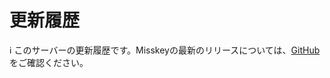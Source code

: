 # 更新履歴
<div class="info">ℹ️ このサーバーの更新履歴です。Misskeyの最新のリリースについては、<a href="https://github.com/misskey-dev/misskey/blob/master/CHANGELOG.md" target="_blank">GitHub</a>をご確認ください。</div>

<!-- For translators: Do not edit these comments. -->
<!--[CHANGELOG]-->
